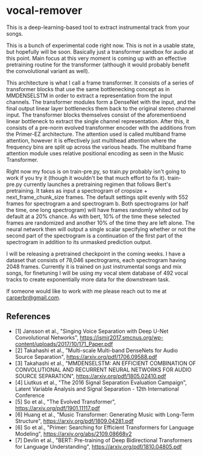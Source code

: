 # vocal-remover

This is a deep-learning-based tool to extract instrumental track from your songs.

This is a bunch of experimental code right now. This is not in a usable state, but hopefully will be soon. Basically just a transformer sandbox for audio at this point. Main focus at this very moment is coming up with an effective pretraining routine for the transformer (although it would probably benefit the convolutional variant as well).

This architecture is what I call a frame transformer. It consists of a series of transformer blocks that use the same bottlenecking concept as in MMDENSELSTM in order to extract a representation from the input channels. The transformer modules form a DenseNet with the input, and the final output linear layer bottlenecks them back to the original stereo channel input. The transformer blocks themselves consist of the aforementioend linear bottleneck to extract the single channel representation. After this, it consists of a pre-norm evolved transformer encoder with the additions from the Primer-EZ architecture. The attention used is called multiband frame attention, however it is effectively just multihead attention where the frequency bins are split up across the various heads. The multiband frame attention module uses relative positional encoding as seen in the Music Transformer.

Right now my focus is on train-pre.py, so train.py probably isn't going to work if you try it (though it wouldn't be that much effort to fix it). train-pre.py currently launches a pretraining regimen that follows Bert's pretraining. It takes as input a spectrogram of cropsize + next_frame_chunk_size frames. The default settings split evenly with 552 frames for spectrogram a and spectrogram b. Both spectrograms (or half the time, one long spectrogram) will have frames randomly whited out by default at a 20% chance. As with bert, 10% of the time these selected frames are randomized and another 10% of the time they are left alone. The neural network then will output a single scalar specifying whether or not the second part of the spectrogram is a continuation of the first part of the spectrogram in addition to its unmasked prediction output.

I will be releasing a pretrained checkpoint in the coming weeks. I have a dataset that consists of 78,046 spectrograms, each spectrogram having 2048 frames. Currently it is trained on just instrumental songs and mix songs, for finetuning I will be using my vocal stem database of 492 vocal tracks to create exponentially more data for the downstream task.

If someone would like to work with me please reach out to me at carperbr@gmail.com.

## References
- [1] Jansson et al., "Singing Voice Separation with Deep U-Net Convolutional Networks", https://ismir2017.smcnus.org/wp-content/uploads/2017/10/171_Paper.pdf
- [2] Takahashi et al., "Multi-scale Multi-band DenseNets for Audio Source Separation", https://arxiv.org/pdf/1706.09588.pdf
- [3] Takahashi et al., "MMDENSELSTM: AN EFFICIENT COMBINATION OF CONVOLUTIONAL AND RECURRENT NEURAL NETWORKS FOR AUDIO SOURCE SEPARATION", https://arxiv.org/pdf/1805.02410.pdf
- [4] Liutkus et al., "The 2016 Signal Separation Evaluation Campaign", Latent Variable Analysis and Signal Separation - 12th International Conference
- [5] So et al., "The Evolved Transformer", https://arxiv.org/pdf/1901.11117.pdf
- [6] Huang et al., "Music Transformer: Generating Music with Long-Term Structure", https://arxiv.org/pdf/1809.04281.pdf
- [6] So et al., "Primer: Searching for Efficient Transformers for Language Modeling", https://arxiv.org/abs/2109.08668v2
- [7] Devlin et al., "BERT: Pre-training of Deep Bidirectional Transformers for Language Understanding", https://arxiv.org/pdf/1810.04805.pdf